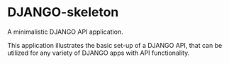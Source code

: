 # DJANGO-skeleton

A minimalistic DJANGO API application.

This application illustrates the basic set-up of a DJANGO API, that can be utilized for any variety of DJANGO apps with API functionality.
